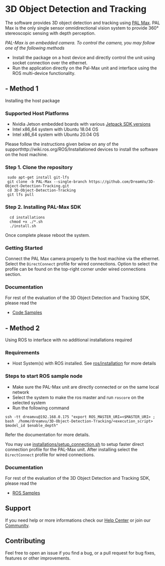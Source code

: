 # 3D Object Detection and Tracking 
The software provides 3D object detection and tracking using [PAL Max](https://dreamvu.com/pal-ethernet/). PAL Max is the only single sensor omnidirectional vision system to provide 360° stereoscopic sensing with depth perception. 

*PAL-Max is an embedded camera. To control the camera, you may follow one of the following methods*
- Install the package on a host device and directly control the unit using socket connection over the ethernet.
- Run the application directly on the Pal-Max unit and interface using the ROS multi-device functionality.

## - Method 1
Installing the host package

### Supported Host Platforms 
- Nvidia Jetson embedded boards with various [Jetpack SDK versions](https://developer.nvidia.com/embedded/jetpack-sdk-46)
- Intel x86_64 system with Ubuntu 18.04 OS
- Intel x86_64 system with Ubuntu 20.04 OS

Please follow the instructions given below on any of the supporthttp://wiki.ros.org/ROS/Installationed devices to install the software on the host machine. 

### Step 1. Clone the repository 
     sudo apt-get install git-lfs
     git clone -b PAL-Max --single-branch https://github.com/DreamVu/3D-Object-Detection-Tracking.git
     cd 3D-Object-Detection-Tracking
     git lfs pull
      

### Step 2. Installing PAL-Max SDK
      cd installations
      chmod +x ./*.sh
      ./install.sh
            
Once complete please reboot the system. 

### Getting Started 
Connect the PAL Max camera properly to the host machine via the ethernet. Select the `DirectConnect` profile for wired connections. Option to select the profile can be found on the top-right corner under wired connections section.


### Documentation 
For rest of the evaluation of the 3D Object Detection and Tracking SDK, please read the 
- [Code Samples](https://docs.google.com/document/d/e/2PACX-1vR7AxhhOOp9K8PDviGaXRaw3Ui5E7omyL_hnvdsyWF_3dowyrgx8Zmc1mH1FOV3nsmt_HmEuBDpl-ZZ/pub)

## - Method 2
Using ROS to interface with no additional installations required

### Requirements
- Host System(s) with ROS installed. See [ros/installation](http://wiki.ros.org/ROS/Installation) for more details

### Steps to start ROS sample node
- Make sure the PAL-Max unit are directly connected or on the same local network
- Select the system to make the ros master and run `roscore` on the selected system
- Run the following command
```
ssh -tt dreamvu@192.168.0.175 "export ROS_MASTER_URI=<$MASTER_URI> ; bash  /home/dreamvu/3D-Object-Detection-Tracking/<execution_script> $model_id $enable_depth"
```
Refer the documentation for more details.

You may use [installations/setup_connection.sh](https://github.com/DreamVu/3D-Object-Detection-Tracking/blob/PAL-Max/installations/setup_connection.sh) to setup faster direct connection profile for the PAL-Max unit. After installing select the `DirectConnect` profile for wired connections.

### Documentation 
For rest of the evaluation of the 3D Object Detection and Tracking SDK, please read the 
- [ROS Samples](TODO)


## Support 
If you need help or more informations check our [Help Center](https://support.dreamvu.com/portal/en/home) or join our [Community](https://support.dreamvu.com/portal/en/community/dreamvu-inc).

## Contributing
Feel free to open an issue if you find a bug, or a pull request for bug fixes, features or other improvements.
